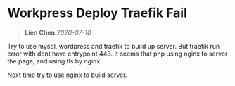 # Workpress Deploy Traefik Fail
> **Lien Chen** *2020-07-10*

Try to use mysql, wordpress and traefik to build up server. But traefik run error with dont have entrypoint 443. It seems that php using nginx to server the page, and using tls by nginx.

Next time try to use nginx to build server.